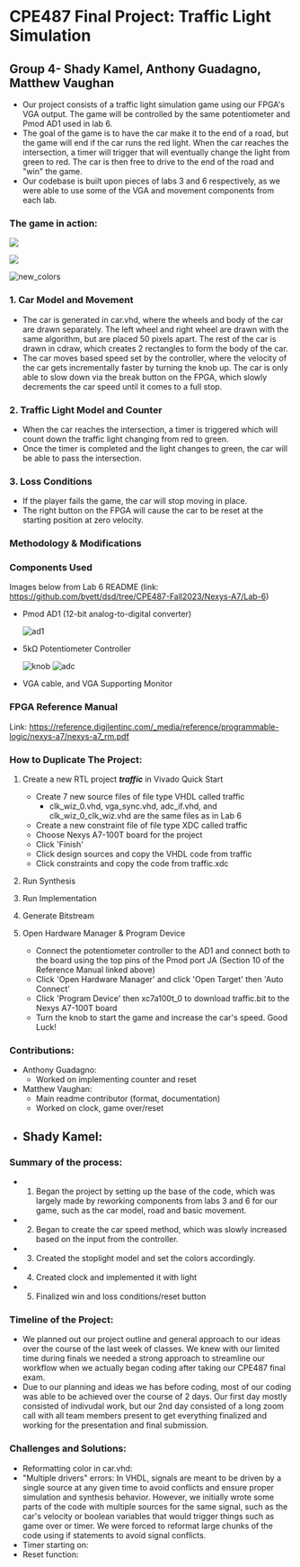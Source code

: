 # CPE487 Final Project: Traffic Light Simulation
## Group 4- Shady Kamel, Anthony Guadagno, Matthew Vaughan
* Our project consists of a traffic light simulation game using our FPGA's VGA output. The game will be controlled by the same potentiometer and Pmod AD1 used in lab 6. 
* The goal of the game is to have the car make it to the end of a road, but the game will end if the car runs the red light. When the car reaches the intersection, a timer will trigger that will eventually change the light from green to red. The car is then free to drive to the end of the road and "win" the game. 
* Our codebase is built upon pieces of labs 3 and 6 respectively, as we were able to use some of the VGA and movement components from each lab. 
### The game in action:

![](https://im.ezgif.com/tmp/ezgif-1-a6bb10edfc.gif)

![](https://im.ezgif.com/tmp/ezgif-1-e288dedaa1.gif)

![new_colors](https://github.com/mvaughan20/Group-4-Final-Project/assets/94701716/db0fb355-f5fb-45dc-87ea-6a36eb759e74)

### 1. Car Model and Movement


* The car is generated in car.vhd, where the wheels and body of the car are drawn separately. The left wheel and right wheel are drawn with the same algorithm, but are placed 50 pixels apart. The rest of the car is drawn in cdraw, which creates 2 rectangles to form the body of the car.
* The car moves based speed set by the controller, where the velocity of the car gets incrementally faster by turning the knob up. The car is only able to slow down via the break button on the FPGA, which slowly decrements the car speed until it comes to a full stop. 
### 2. Traffic Light Model and Counter
* When the car reaches the intersection, a timer is triggered which will count down the traffic light changing from red to green.
* Once the timer is completed and the light changes to green, the car will be able to pass the intersection.
### 3. Loss Conditions
* If the player fails the game, the car will stop moving in place. 
* The right button on the FPGA will cause the car to be reset at the starting position at zero velocity. 

### Methodology & Modifications

### Components Used
Images below from Lab 6 README (link: https://github.com/byett/dsd/tree/CPE487-Fall2023/Nexys-A7/Lab-6)
* Pmod AD1 (12-bit analog-to-digital converter)


  ![ad1](https://github.com/mvaughan20/Group-4-Final-Project/assets/94701716/ad6d939a-e8d4-4003-9fb6-36759a0daedc)

* 5kΩ Potentiometer Controller



  ![knob](https://github.com/mvaughan20/Group-4-Final-Project/assets/94701716/a381e35d-e530-470f-b6da-dd89d7cf23c8)
  ![adc](https://github.com/mvaughan20/Group-4-Final-Project/assets/94701716/cc49d1a2-becf-453f-a4ea-2ca98453a661)


* VGA cable, and VGA Supporting Monitor

### FPGA Reference Manual
Link: https://reference.digilentinc.com/_media/reference/programmable-logic/nexys-a7/nexys-a7_rm.pdf

### How to Duplicate The Project:
1. Create a new RTL project ***traffic*** in Vivado Quick Start
    * Create 7 new source files of file type VHDL called traffic
      - clk_wiz_0.vhd, vga_sync.vhd, adc_if.vhd, and clk_wiz_0_clk_wiz.vhd are the same files as in Lab 6
    * Create a new constraint file of file type XDC called traffic
    * Choose Nexys A7-100T board for the project
    * Click 'Finish'
    * Click design sources and copy the VHDL code from traffic
    * Click constraints and copy the code from traffic.xdc
   
3. Run Synthesis
4. Run Implementation
5. Generate Bitstream
6. Open Hardware Manager & Program Device
   * Connect the potentiometer controller to the AD1 and connect both to the board using the top pins of the Pmod port JA (Section 10 of the Reference Manual linked above)
   * Click 'Open Hardware Manager' and click 'Open Target' then 'Auto Connect'
   * Click 'Program Device' then xc7a100t_0 to download traffic.bit to the Nexys A7-100T board
   * Turn the knob to start the game and increase the car's speed. Good Luck!
### Contributions:
* Anthony Guadagno:
  - Worked on implementing counter and reset
* Matthew Vaughan:
  - Main readme contributor (format, documentation)
  - Worked on clock, game over/reset
* Shady Kamel:
  - 

### Summary of the process:
* 1. Began the project by setting up the base of the code, which was largely made by reworking components from labs 3 and 6 for our game, such as the car model, road and basic movement.
* 2. Began to create the car speed method, which was slowly increased based on the input from the controller.
* 3. Created the stoplight model and set the colors accordingly.
* 4. Created clock and implemented it with light 
* 5. Finalized win and loss conditions/reset button

### Timeline of the Project:
* We planned out our project outline and general approach to our ideas over the course of the last week of classes. We knew with our limited time during finals we needed a strong approach to streamline our workflow when we actually began coding after taking our CPE487 final exam. 
* Due to our planning and ideas we has before coding, most of our coding was able to be achieved over the course of 2 days. Our first day mostly consisted of indivudal work, but our 2nd day consisted of a long zoom call with all team members present to get everything finalized and working for the presentation and final submission. 

### Challenges and Solutions:
* Reformatting color in car.vhd: 
* "Multiple drivers" errors: In VHDL, signals are meant to be driven by a single source at any given time to avoid conflicts and ensure proper simulation and synthesis behavior. However, we initially wrote some parts of the code with multiple sources for the same signal, such as the car's velocity or boolean variables that would trigger things such as game over or timer. We were forced to reformat large chunks of the code using if statements to avoid signal conflicts.
* Timer starting on:
* Reset function: 
